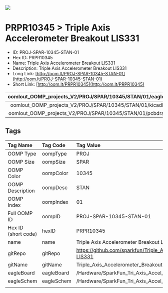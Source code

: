 


  
![][im]
# PRPR10345 > Triple Axis Accelerometer Breakout LIS331

- ID: PROJ-SPAR-10345-STAN-01
- Hex ID: PRPR10345
- Name: Triple Axis Accelerometer Breakout LIS331
- Description: Triple Axis Accelerometer Breakout LIS331
- Long Link: [http://oom.lt/PROJ-SPAR-10345-STAN-01](http://oom.lt/PROJ-SPAR-10345-STAN-01)
- Short Link: [http://oom.lt/PRPR10345](http://oom.lt/PRPR10345)
  

|oomlout_OOMP_projects_V2/PROJ/SPAR/10345/STAN/01/eagleImage.png|oomlout_OOMP_projects_V2/PROJ/SPAR/10345/STAN/01/eagleSchemImage.png|oomlout_OOMP_projects_V2/PROJ/SPAR/10345/STAN/01/kicadPcb3dFront.png|oomlout_OOMP_projects_V2/PROJ/SPAR/10345/STAN/01/kicadPcb3dBack.png|
| :---: | :---: | :---: | :---: |
|oomlout_OOMP_projects_V2/PROJ/SPAR/10345/STAN/01/kicadPcb3d.png|oomlout_OOMP_projects_V2/PROJ/SPAR/10345/STAN/01/bomBack.png|oomlout_OOMP_projects_V2/PROJ/SPAR/10345/STAN/01/bomFront.png|oomlout_OOMP_projects_V2/PROJ/SPAR/10345/STAN/01/pcbdraw.svg|
|oomlout_OOMP_projects_V2/PROJ/SPAR/10345/STAN/01/pcbdrawBack.svg||||

## Tags
  

|Tag Name|Tag Code|Tag Value|
| :--- | :--- | :--- |
|OOMP Type|oompType|PROJ|
|OOMP Size|oompSize|SPAR|
|OOMP Color|oompColor|10345|
|OOMP Description|oompDesc|STAN|
|OOMP Index|oompIndex|01|
|Full OOMP ID|oompID|PROJ-SPAR-10345-STAN-01|
|Hex ID (short code)|hexID|PRPR10345|
|name|name|Triple Axis Accelerometer Breakout LIS331|
|gitRepo|gitRepo|https://github.com/sparkfun/Triple_Axis_Accelerometer_Breakout-LIS331|
|gitName|gitName|Triple_Axis_Accelerometer_Breakout-LIS331|
|eagleBoard|eagleBoard|/Hardware/SparkFun_Tri_Axis_Accel_Breakout-LIS331.brd|
|eagleSchem|eagleSchem|/Hardware/SparkFun_Tri_Axis_Accel_Breakout-LIS331.sch|
||||



[im]: PROJ/SPAR/10345/STAN/01/kicadPcb3d_450.png
